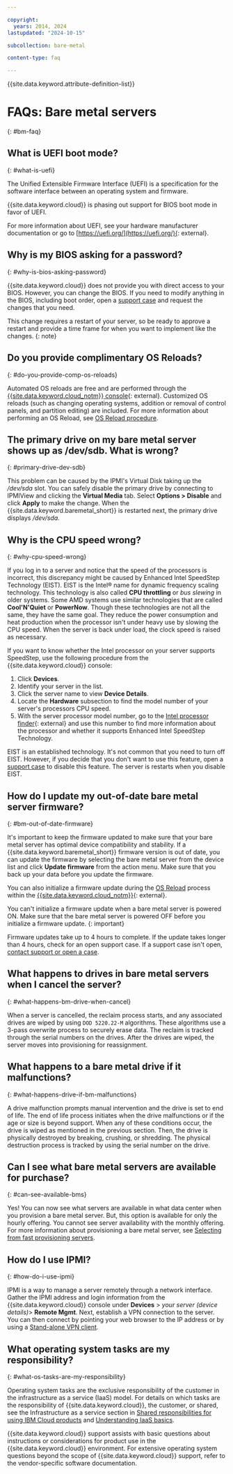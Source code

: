 ```yaml
---

copyright:
  years: 2014, 2024
lastupdated: "2024-10-15"

subcollection: bare-metal

content-type: faq

---
```


{{site.data.keyword.attribute-definition-list}}

# FAQs: Bare metal servers
{: #bm-faq}

## What is UEFI boot mode?
{: #what-is-uefi}

The Unified Extensible Firmware Interface (UEFI) is a specification for the software interface between an operating system and firmware.

{{site.data.keyword.cloud}} is phasing out support for BIOS boot mode in favor of UEFI.

For more information about UEFI, see your hardware manufacturer documentation or go to [https://uefi.org/](https://uefi.org/){: external}.

## Why is my BIOS asking for a password?
{: #why-is-bios-asking-password}

{{site.data.keyword.cloud}} does not provide you with direct access to your BIOS. However, you can change the BIOS. If you need to modify anything in the BIOS, including boot order, open a [support case](/docs/get-support?topic=get-support-open-case) and request the changes that you need.

This change requires a restart of your server, so be ready to approve a restart and provide a time frame for when you want to implement like the changes.
{: note}

## Do you provide complimentary OS Reloads?
{: #do-you-provide-comp-os-reloads}

Automated OS reloads are free and are performed through the [{{site.data.keyword.cloud_notm}} console](https://cloud.ibm.com/){: external}. Customized OS reloads (such as changing operating systems, addition or removal of control panels, and partition editing) are included. For more information about performing an OS Reload, see [OS Reload procedure](/docs/bare-metal?topic=bare-metal-reloading-the-os).

## The primary drive on my bare metal server shows up as /dev/sdb. What is wrong?
{: #primary-drive-dev-sdb}

This problem can be caused by the IPMI's Virtual Disk taking up the _/dev/sda_ slot. You can safely disable the primary drive by connecting to IPMIView and clicking the **Virtual Media** tab. Select **Options > Disable** and click **Apply** to make the change. When the {{site.data.keyword.baremetal_short}} is restarted next, the primary drive displays _/dev/sda_.

## Why is the CPU speed wrong?
{: #why-cpu-speed-wrong}

If you log in to a server and notice that the speed of the processors is incorrect, this discrepancy might be caused by Enhanced Intel SpeedStep Technology (EIST). EIST is the Intel&reg; name for dynamic frequency scaling technology. This technology is also called **CPU throttling** or _bus slewing_ in older systems. Some AMD systems use similar technologies that are called **Cool'N'Quiet** or **PowerNow**. Though these technologies are not all the same, they have the same goal. They reduce the power consumption and heat production when the processor isn't under heavy use by slowing the CPU speed. When the server is back under load, the clock speed is raised as necessary.

If you want to know whether the Intel processor on your server supports SpeedStep, use the following procedure from the {{site.data.keyword.cloud}} console:

1. Click **Devices**.
1. Identify your server in the list.
1. Click the server name to view **Device Details**.
1. Locate the **Hardware** subsection to find the model number of your server's processors CPU speed.
1. With the server processor model number, go to the [Intel processor finder](https://ark.intel.com/content/www/us/en/ark.html){: external} and use this number to find more information about the processor and whether it supports Enhanced Intel SpeedStep Technology.

EIST is an established technology. It's not common that you need to turn off EIST. However, if you decide that you don't want to use this feature, open a [support case](/docs/get-support?topic=get-support-using-avatar) to disable this feature. The server is restarts when you disable EIST.

## How do I update my out-of-date bare metal server firmware?
{: #bm-out-of-date-firmware}

It's important to keep the firmware updated to make sure that your bare metal server has optimal device compatibility and stability. If a {{site.data.keyword.baremetal_short}} firmware version is out of date, you can update the firmware by selecting the bare metal server from the device list and click **Update firmware** from the action menu. Make sure that you back up your data before you update the firmware.

You can also initialize a firmware update during the [OS Reload](/docs/bare-metal?topic=bare-metal-reloading-the-os) process within the [{{site.data.keyword.cloud_notm}}](https://cloud.ibm.com/){: external}.

You can't initialize a firmware update when a bare metal server is powered ON. Make sure that the bare metal server is powered OFF before you initialize a firmware update.
{: important}

Firmware updates take up to 4 hours to complete. If the update takes longer than 4 hours, check for an open support case. If a support case isn't open, [contact support or open a case](/docs/get-support?topic=get-support-using-avatar).

## What happens to drives in bare metal servers when I cancel the server?
{: #what-happens-bm-drive-when-cancel}

When a server is cancelled, the reclaim process starts, and any associated drives are wiped by using `DOD 5220.22-M` algorithms. These algorithms use a 3-pass overwrite process to securely erase data. The reclaim is tracked through the serial numbers on the drives. After the drives are wiped, the server moves into provisioning for reassignment.

## What happens to a bare metal drive if it malfunctions?
{: #what-happens-drive-if-bm-malfunctions}

A drive malfunction prompts manual intervention and the drive is set to end of life. The end of life process initiates when the drive malfunctions or if the age or size is beyond support. When any of these conditions occur, the drive is wiped as mentioned in the previous section. Then, the drive is physically destroyed by breaking, crushing, or shredding. The physical destruction process is tracked by using the serial number on the drive.

## Can I see what bare metal servers are available for purchase?
{: #can-see-available-bms}

Yes! You can now see what servers are available in what data center when you provision a bare metal server. But, this option is available for only the hourly offering. You cannot see server availability with the monthly offering. For more information about provisioning a bare metal server, see [Selecting from fast provisioning servers](/docs/bare-metal?topic=bare-metal-bm-select-popular-servers#bm-select-popular-servers).

## How do I use IPMI?
{: #how-do-i-use-ipmi}

IPMI is a way to manage a server remotely through a network interface. Gather the IPMI address and login information from the {{site.data.keyword.cloud}} console under **Devices** > _your server (device details)_> **Remote Mgmt**. Next, establish a VPN connection to the server. You can then connect by pointing your web browser to the IP address or by using a [Stand-alone VPN client](/docs/iaas-vpn?topic=iaas-vpn-standalone-vpn-clients).

## What operating system tasks are my responsibility?
{: #what-os-tasks-are-my-responsibility}

Operating system tasks are the exclusive responsibility of the customer in the infrastructure as a service (IaaS) model. For details on which tasks are the responsibility of {{site.data.keyword.cloud}}, the customer, or shared, see the Infrastructure as a service section in [Shared responsibilities for using IBM Cloud products](/docs/overview?topic=overview-shared-responsibilities#iaas-services-responsibilities) and [Understanding IaaS basics](/docs/cloud-infrastructure?topic=cloud-infrastructure-getting-started-tutorial#cloud-svc-models-2).

{{site.data.keyword.cloud}} support assists with basic questions about instructions or considerations for product use in the {{site.data.keyword.cloud}} environment. For extensive operating system questions beyond the scope of {{site.data.keyword.cloud}} support, refer to the vendor-specific software documentation.
